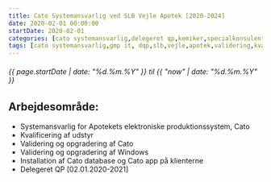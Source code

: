 ```yaml
---
title: Cato Systemansvarlig ved SLB Vejle Apotek [2020-2024]
date: 2020-02-01 00:00:00
startDate: 2020-02-01
categories: [cato systemansvarlig,delegeret qp,kemiker,specialkonsulent]
tags: [cato systemansvarlig,gmp it, dqp,slb,vejle,apotek,validering,kvalificering,specialkonsulent]
---
```


###### {{ page.startDate | date: "%d.%m.%Y" }} til {{ "now" | date: "%d.%m.%Y" }}  
## Arbejdesområde:
* Systemansvarlig for Apotekets elektroniske produktionssystem, Cato
* Kvalificering af udstyr
* Validering og opgradering af Cato
* Validering og opgradering af Windows
* Installation af Cato database og Cato app på klienterne
* Delegeret QP [02.01.2020-2021]
 
